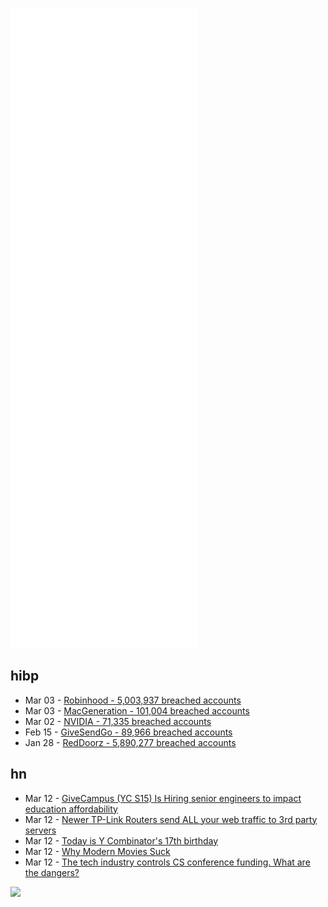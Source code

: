 ![Metrics](https://raw.githubusercontent.com/phixion/phixion/master/metrics.svg)

## hibp

<!--
for https://github.com/phixion/phixion/blob/main/.github/workflows/feeds.yml
-->
<!--START_SECTION:haveibeenpwnd-->
- Mar 03 - [Robinhood - 5,003,937 breached accounts](https://haveibeenpwned.com/PwnedWebsites#Robinhood)
- Mar 03 - [MacGeneration - 101,004 breached accounts](https://haveibeenpwned.com/PwnedWebsites#MacGeneration)
- Mar 02 - [NVIDIA - 71,335 breached accounts](https://haveibeenpwned.com/PwnedWebsites#NVIDIA)
- Feb 15 - [GiveSendGo - 89,966 breached accounts](https://haveibeenpwned.com/PwnedWebsites#GiveSendGo)
- Jan 28 - [RedDoorz - 5,890,277 breached accounts](https://haveibeenpwned.com/PwnedWebsites#RedDoorz)
<!--END_SECTION:haveibeenpwnd-->

## hn

<!--
for https://github.com/phixion/phixion/blob/main/.github/workflows/feeds.yml
-->
<!--START_SECTION:hn-->
- Mar 12 - [GiveCampus (YC S15) Is Hiring senior engineers to impact education affordability](https://jobs.lever.co/givecampus/44af3199-546a-404a-95fd-a097ef37e915)
- Mar 12 - [Newer TP-Link Routers send ALL your web traffic to 3rd party servers](https://old.reddit.com/r/hardware/comments/tbthjj/psa_newer_tplink_routers_send_all_your_web/)
- Mar 12 - [Today is Y Combinator's 17th birthday](https://twitter.com/paulg/status/1502424734679638028)
- Mar 12 - [Why Modern Movies Suck](https://www.youtube.com/watch?v=Dnuqp4_K7ik)
- Mar 12 - [The tech industry controls CS conference funding. What are the dangers?](https://freedom-to-tinker.com/2022/03/11/the-tech-industry-controls-cs-conference-funding-what-are-the-dangers/)
<!--END_SECTION:hn-->

<!--
for https://yhype.me
-->
![](https://hit.yhype.me/github/profile?user_id=13013670)
